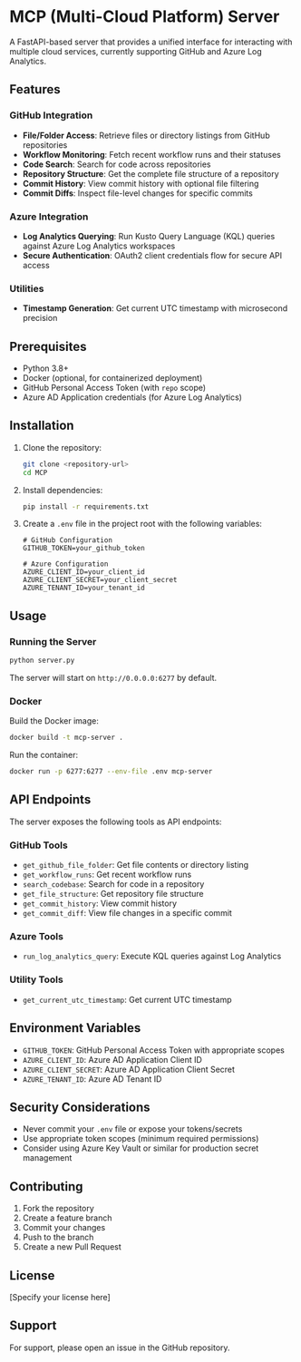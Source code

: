 # MCP (Multi-Cloud Platform) Server

A FastAPI-based server that provides a unified interface for interacting with multiple cloud services, currently supporting GitHub and Azure Log Analytics.

## Features

### GitHub Integration
- **File/Folder Access**: Retrieve files or directory listings from GitHub repositories
- **Workflow Monitoring**: Fetch recent workflow runs and their statuses
- **Code Search**: Search for code across repositories
- **Repository Structure**: Get the complete file structure of a repository
- **Commit History**: View commit history with optional file filtering
- **Commit Diffs**: Inspect file-level changes for specific commits

### Azure Integration
- **Log Analytics Querying**: Run Kusto Query Language (KQL) queries against Azure Log Analytics workspaces
- **Secure Authentication**: OAuth2 client credentials flow for secure API access

### Utilities
- **Timestamp Generation**: Get current UTC timestamp with microsecond precision

## Prerequisites

- Python 3.8+
- Docker (optional, for containerized deployment)
- GitHub Personal Access Token (with `repo` scope)
- Azure AD Application credentials (for Azure Log Analytics)

## Installation

1. Clone the repository:
   ```bash
   git clone <repository-url>
   cd MCP
   ```

2. Install dependencies:
   ```bash
   pip install -r requirements.txt
   ```

3. Create a `.env` file in the project root with the following variables:
   ```env
   # GitHub Configuration
   GITHUB_TOKEN=your_github_token
   
   # Azure Configuration
   AZURE_CLIENT_ID=your_client_id
   AZURE_CLIENT_SECRET=your_client_secret
   AZURE_TENANT_ID=your_tenant_id
   ```

## Usage

### Running the Server

```bash
python server.py
```

The server will start on `http://0.0.0.0:6277` by default.

### Docker

Build the Docker image:
```bash
docker build -t mcp-server .
```

Run the container:
```bash
docker run -p 6277:6277 --env-file .env mcp-server
```

## API Endpoints

The server exposes the following tools as API endpoints:

### GitHub Tools
- `get_github_file_folder`: Get file contents or directory listing
- `get_workflow_runs`: Get recent workflow runs
- `search_codebase`: Search for code in a repository
- `get_file_structure`: Get repository file structure
- `get_commit_history`: View commit history
- `get_commit_diff`: View file changes in a specific commit

### Azure Tools
- `run_log_analytics_query`: Execute KQL queries against Log Analytics

### Utility Tools
- `get_current_utc_timestamp`: Get current UTC timestamp

## Environment Variables

- `GITHUB_TOKEN`: GitHub Personal Access Token with appropriate scopes
- `AZURE_CLIENT_ID`: Azure AD Application Client ID
- `AZURE_CLIENT_SECRET`: Azure AD Application Client Secret
- `AZURE_TENANT_ID`: Azure AD Tenant ID

## Security Considerations

- Never commit your `.env` file or expose your tokens/secrets
- Use appropriate token scopes (minimum required permissions)
- Consider using Azure Key Vault or similar for production secret management

## Contributing

1. Fork the repository
2. Create a feature branch
3. Commit your changes
4. Push to the branch
5. Create a new Pull Request

## License

[Specify your license here]

## Support

For support, please open an issue in the GitHub repository.
